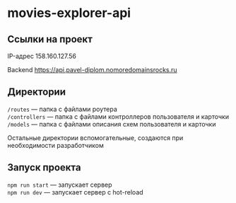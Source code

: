 
# movies-explorer-api

## Ссылки на проект

IP-адрес 158.160.127.56

<!-- Frontend https://pavel.student.nomoredomainsrocks.ru -->

Backend https://api.pavel-diplom.nomoredomainsrocks.ru


## Директории

`/routes` — папка с файлами роутера  
`/controllers` — папка с файлами контроллеров пользователя и карточки   
`/models` — папка с файлами описания схем пользователя и карточки  
  
Остальные директории вспомогательные, создаются при необходимости разработчиком

## Запуск проекта

`npm run start` — запускает сервер   
`npm run dev` — запускает сервер с hot-reload

